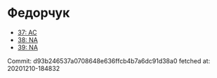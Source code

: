 # Федорчук
- [37: AC](37.md)
- [38: NA](38.md)
- [39: NA](39.md)

Commit: d93b246537a0708648e636ffcb4b7a6dc91d38a0
 fetched at: 20201210-184832

